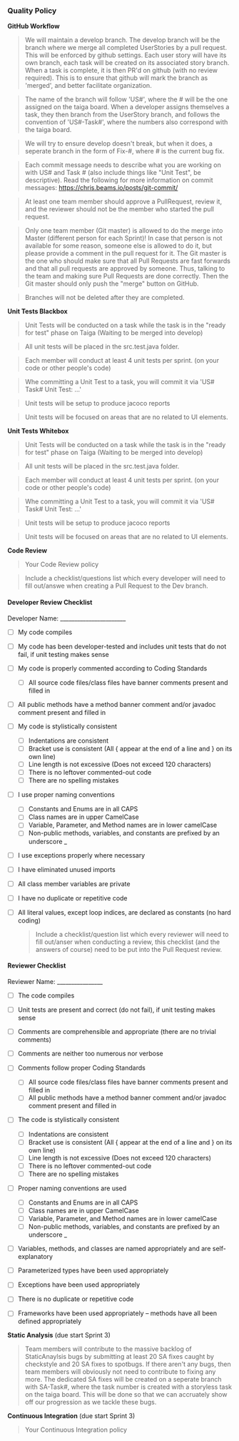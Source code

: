 ### Quality Policy

**GitHub Workflow** 
  > We will maintain a develop branch. The develop branch will be the branch where we merge all completed UserStories by a pull request. This will be enforced by github settings. Each user story will have its own branch, each task  will be created on its associated story branch. When a task is complete, it is then PR'd on github (with no review required). This is to ensure that github will mark the branch as 'merged', and better facilitate organization.

>The name of the branch will follow 'US#', where the # will be the one assigned on the taiga board. When a developer assigns themselves a task, they then branch from the UserStory branch, and follows the convention of 'US#-Task#', where the numbers also correspond with the taiga board. 

>We will try to ensure develop doesn't break, but when it does, a seperate branch in the form of Fix-#, where # is the current bug fix.

>Each commit message needs to describe what you are working on with US# and Task # (also include things like "Unit Test", be descriptive). Read the following for more information on commit messages: https://chris.beams.io/posts/git-commit/

>At least one team member should approve a PullRequest, review it, and the reviewer should not be the member who started
>the pull request.

>Only one team member (Git master) is allowed to do the merge into Master (different person for each Sprint)! In case that person is not available for some reason, someone else is allowed to do it, but please provide a comment in the pull request for it. The Git master is the one who should make sure that all Pull Requests are fast forwards and that all pull requests are approved by someone. Thus, talking to the team and making sure Pull Requests are done correctly. Then the Git master should only push the "merge" button on GitHub.

>Branches will not be deleted after they are completed.


**Unit Tests Blackbox** 
  > Unit Tests will be conducted on a task while the task is in the "ready for test" phase on Taiga (Waiting to be merged into develop)
  
  > All unit tests will be placed in the src.test.java folder.
  
  > Each member will conduct at least 4 unit tests per sprint. (on your code or other people's code)
  
  > Whe committing a Unit Test to a task, you will commit it via 'US# Task# Unit Test: ...'
  
  > Unit tests will be setup to produce jacoco reports
  
  > Unit tests will be focused on areas that are no related to UI elements.


 **Unit Tests Whitebox**
  > Unit Tests will be conducted on a task while the task is in the "ready for test" phase on Taiga (Waiting to be merged into develop)
  
  > All unit tests will be placed in the src.test.java folder.
  
  > Each member will conduct at least 4 unit tests per sprint. (on your code or other people's code)
  
  > Whe committing a Unit Test to a task, you will commit it via 'US# Task# Unit Test: ...'
  
  > Unit tests will be setup to produce jacoco reports
  
  > Unit tests will be focused on areas that are no related to UI elements.
  

**Code Review** 
  > Your Code Review policy   

  > Include a checklist/questions list which every developer will need to fill out/answe when creating a Pull Request to the Dev branch.
  #### Developer Review Checklist
  
  Developer Name: _______________________
  
- [ ] My code compiles
- [ ] My code has been developer-tested and includes unit tests that do not fail, if unit testing makes sense
- [ ] My code is properly commented according to Coding Standards
     - [ ] All source code files/class files have banner comments present and filled in
- [ ] All public methods have a method banner comment and/or javadoc comment present and filled in
- [ ] My code is stylistically consistent
     - [ ] Indentations are consistent
     - [ ] Bracket use is consistent (All { appear at the end of a line and } on its own line)
     - [ ] Line length is not excessive (Does not exceed 120 characters)
     - [ ] There is no leftover commented-out code
     - [ ] There are no spelling mistakes
- [ ] I use proper naming conventions
     - [ ] Constants and Enums are in all CAPS
     - [ ] Class names are in upper CamelCase
     - [ ] Variable, Parameter, and Method names are in lower camelCase
     - [ ] Non-public methods, variables, and constants are prefixed by an underscore _
- [ ] I use exceptions properly where necessary
- [ ] I have eliminated unused imports
- [ ] All class member variables are private
- [ ] I have no duplicate or repetitive code
- [ ] All literal values, except loop indices, are declared as constants (no hard coding)

  > Include a checklist/question list which every reviewer will need to fill out/anser when conducting a review, this checklist (and the answers of course) need to be put into the Pull Request review.
  
#### Reviewer Checklist

Reviewer Name: ________________

- [ ] The code compiles
- [ ] Unit tests are present and correct (do not fail), if unit testing makes sense
- [ ] Comments are comprehensible and appropriate (there are no trivial comments)
- [ ] Comments are neither too numerous nor verbose
- [ ] Comments follow proper Coding Standards 
     - [ ] All source code files/class files have banner comments present and filled in
     - [ ] All public methods have a method banner comment and/or javadoc comment present and filled in
- [ ] The code is stylistically consistent
     - [ ] Indentations are consistent
     - [ ] Bracket use is consistent (All { appear at the end of a line and } on its own line)
     - [ ] Line length is not excessive (Does not exceed 120 characters)
     - [ ] There is no leftover commented-out code
     - [ ] There are no spelling mistakes
- [ ] Proper naming conventions are used
     - [ ] Constants and Enums are in all CAPS
     - [ ] Class names are in upper CamelCase
     - [ ] Variable, Parameter, and Method names are in lower camelCase
     - [ ] Non-public methods, variables, and constants are prefixed by an underscore _
- [ ] Variables, methods, and classes are named appropriately and are self-explanatory
- [ ] Parameterized types have been used appropriately
- [ ] Exceptions have been used appropriately
- [ ] There is no duplicate or repetitive code
- [ ] Frameworks have been used appropriately – methods have all been defined appropriately


**Static Analysis**  (due start Sprint 3)
  > Team members will contribute to the massive backlog of StaticAnaylsis bugs by submitting at least 20 SA fixes caught by checkstyle and 20 SA fixes to spotbugs. If there aren't any bugs, then team members will obviously not need to contribute to fixing any more. The dedicated SA fixes will be created on a seperate branch with SA-Task#, where the task number is created with a storyless task on the taiga board. This will be done so that we can accruately show off our progression as we tackle these bugs.
  
**Continuous Integration**  (due start Sprint 3)
  > Your Continuous Integration policy

